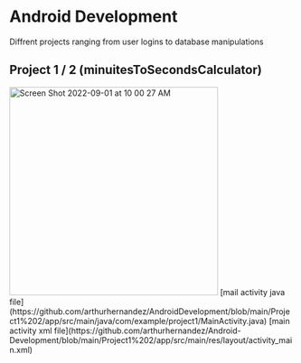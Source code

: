 # Android Development

Diffrent projects ranging from user logins to database manipulations

## Project 1 / 2 (minuitesToSecondsCalculator)

<img width="369" alt="Screen Shot 2022-09-01 at 10 00 27 AM" src="https://user-images.githubusercontent.com/86990879/187946877-17fdcc8a-9f40-4694-a2ac-fbb5c7d532d9.png">
[mail activity java file](https://github.com/arthurhernandez/AndroidDevelopment/blob/main/Project1%202/app/src/main/java/com/example/project1/MainActivity.java)
[main activity xml file](https://github.com/arthurhernandez/Android-Development/blob/main/Project1%202/app/src/main/res/layout/activity_main.xml)
